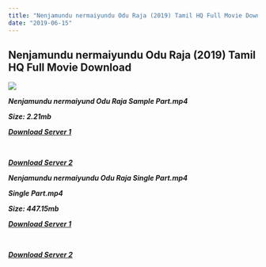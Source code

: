 ```yaml
---
title: "Nenjamundu nermaiyundu Odu Raja (2019) Tamil HQ Full Movie Download"
date: "2019-06-15"
---
```


## Nenjamundu nermaiyundu Odu Raja (2019) Tamil HQ Full Movie Download

[![](https://1.bp.blogspot.com/-L7zAnuaNJZo/XQC7I2IkA4I/AAAAAAAAAH8/ooJoXjRgkusj1PvnswETfLR3aWfOmd4lgCLcBGAs/s640/62dbbb28-9066-427b-8f5e-1a52b48838b4.jpeg)](https://1.bp.blogspot.com/-L7zAnuaNJZo/XQC7I2IkA4I/AAAAAAAAAH8/ooJoXjRgkusj1PvnswETfLR3aWfOmd4lgCLcBGAs/s1600/62dbbb28-9066-427b-8f5e-1a52b48838b4.jpeg)

**_Nenjamundu nermaiyund Odu Raja Sample Part.mp4_**

**_Size: 2.21mb_**

**_[Download Server 1](http://b7.wetransfer.vip/files/Tamil{c159298fb141cbadc7232f68964181f47c3dba5abf1fc31c2462b14f0846cd70}20Movies/Tamil{c159298fb141cbadc7232f68964181f47c3dba5abf1fc31c2462b14f0846cd70}202019{c159298fb141cbadc7232f68964181f47c3dba5abf1fc31c2462b14f0846cd70}20Movies/Nenjamundu{c159298fb141cbadc7232f68964181f47c3dba5abf1fc31c2462b14f0846cd70}20Nermaiyundu{c159298fb141cbadc7232f68964181f47c3dba5abf1fc31c2462b14f0846cd70}20Odu{c159298fb141cbadc7232f68964181f47c3dba5abf1fc31c2462b14f0846cd70}20Raja{c159298fb141cbadc7232f68964181f47c3dba5abf1fc31c2462b14f0846cd70}20(2019)/Nenjamundu{c159298fb141cbadc7232f68964181f47c3dba5abf1fc31c2462b14f0846cd70}20Nermaiyundu{c159298fb141cbadc7232f68964181f47c3dba5abf1fc31c2462b14f0846cd70}20Odu{c159298fb141cbadc7232f68964181f47c3dba5abf1fc31c2462b14f0846cd70}20Raja{c159298fb141cbadc7232f68964181f47c3dba5abf1fc31c2462b14f0846cd70}20(2019){c159298fb141cbadc7232f68964181f47c3dba5abf1fc31c2462b14f0846cd70}20Proper{c159298fb141cbadc7232f68964181f47c3dba5abf1fc31c2462b14f0846cd70}20HDRip/Nenjamundu{c159298fb141cbadc7232f68964181f47c3dba5abf1fc31c2462b14f0846cd70}20Nermaiyundu{c159298fb141cbadc7232f68964181f47c3dba5abf1fc31c2462b14f0846cd70}20Odu{c159298fb141cbadc7232f68964181f47c3dba5abf1fc31c2462b14f0846cd70}20Raja{c159298fb141cbadc7232f68964181f47c3dba5abf1fc31c2462b14f0846cd70}20(2019){c159298fb141cbadc7232f68964181f47c3dba5abf1fc31c2462b14f0846cd70}20Sample{c159298fb141cbadc7232f68964181f47c3dba5abf1fc31c2462b14f0846cd70}20(640x360).mp4)_**

**_[  
](http://b7.wetransfer.vip/files/Tamil{c159298fb141cbadc7232f68964181f47c3dba5abf1fc31c2462b14f0846cd70}20Movies/Tamil{c159298fb141cbadc7232f68964181f47c3dba5abf1fc31c2462b14f0846cd70}202019{c159298fb141cbadc7232f68964181f47c3dba5abf1fc31c2462b14f0846cd70}20Movies/Nenjamundu{c159298fb141cbadc7232f68964181f47c3dba5abf1fc31c2462b14f0846cd70}20Nermaiyundu{c159298fb141cbadc7232f68964181f47c3dba5abf1fc31c2462b14f0846cd70}20Odu{c159298fb141cbadc7232f68964181f47c3dba5abf1fc31c2462b14f0846cd70}20Raja{c159298fb141cbadc7232f68964181f47c3dba5abf1fc31c2462b14f0846cd70}20(2019)/Nenjamundu{c159298fb141cbadc7232f68964181f47c3dba5abf1fc31c2462b14f0846cd70}20Nermaiyundu{c159298fb141cbadc7232f68964181f47c3dba5abf1fc31c2462b14f0846cd70}20Odu{c159298fb141cbadc7232f68964181f47c3dba5abf1fc31c2462b14f0846cd70}20Raja{c159298fb141cbadc7232f68964181f47c3dba5abf1fc31c2462b14f0846cd70}20(2019){c159298fb141cbadc7232f68964181f47c3dba5abf1fc31c2462b14f0846cd70}20Proper{c159298fb141cbadc7232f68964181f47c3dba5abf1fc31c2462b14f0846cd70}20HDRip/Nenjamundu{c159298fb141cbadc7232f68964181f47c3dba5abf1fc31c2462b14f0846cd70}20Nermaiyundu{c159298fb141cbadc7232f68964181f47c3dba5abf1fc31c2462b14f0846cd70}20Odu{c159298fb141cbadc7232f68964181f47c3dba5abf1fc31c2462b14f0846cd70}20Raja{c159298fb141cbadc7232f68964181f47c3dba5abf1fc31c2462b14f0846cd70}20(2019){c159298fb141cbadc7232f68964181f47c3dba5abf1fc31c2462b14f0846cd70}20Sample{c159298fb141cbadc7232f68964181f47c3dba5abf1fc31c2462b14f0846cd70}20(640x360).mp4)_**

**_[Download Server 2](http://b7.wetransfer.vip/files/Tamil{c159298fb141cbadc7232f68964181f47c3dba5abf1fc31c2462b14f0846cd70}20Movies/Tamil{c159298fb141cbadc7232f68964181f47c3dba5abf1fc31c2462b14f0846cd70}202019{c159298fb141cbadc7232f68964181f47c3dba5abf1fc31c2462b14f0846cd70}20Movies/Nenjamundu{c159298fb141cbadc7232f68964181f47c3dba5abf1fc31c2462b14f0846cd70}20Nermaiyundu{c159298fb141cbadc7232f68964181f47c3dba5abf1fc31c2462b14f0846cd70}20Odu{c159298fb141cbadc7232f68964181f47c3dba5abf1fc31c2462b14f0846cd70}20Raja{c159298fb141cbadc7232f68964181f47c3dba5abf1fc31c2462b14f0846cd70}20(2019)/Nenjamundu{c159298fb141cbadc7232f68964181f47c3dba5abf1fc31c2462b14f0846cd70}20Nermaiyundu{c159298fb141cbadc7232f68964181f47c3dba5abf1fc31c2462b14f0846cd70}20Odu{c159298fb141cbadc7232f68964181f47c3dba5abf1fc31c2462b14f0846cd70}20Raja{c159298fb141cbadc7232f68964181f47c3dba5abf1fc31c2462b14f0846cd70}20(2019){c159298fb141cbadc7232f68964181f47c3dba5abf1fc31c2462b14f0846cd70}20Proper{c159298fb141cbadc7232f68964181f47c3dba5abf1fc31c2462b14f0846cd70}20HDRip/Nenjamundu{c159298fb141cbadc7232f68964181f47c3dba5abf1fc31c2462b14f0846cd70}20Nermaiyundu{c159298fb141cbadc7232f68964181f47c3dba5abf1fc31c2462b14f0846cd70}20Odu{c159298fb141cbadc7232f68964181f47c3dba5abf1fc31c2462b14f0846cd70}20Raja{c159298fb141cbadc7232f68964181f47c3dba5abf1fc31c2462b14f0846cd70}20(2019){c159298fb141cbadc7232f68964181f47c3dba5abf1fc31c2462b14f0846cd70}20Sample{c159298fb141cbadc7232f68964181f47c3dba5abf1fc31c2462b14f0846cd70}20(640x360).mp4)_**

**_Nenjamundu nermaiyundu Odu Raja Single Part.mp4_**

**_Single Part.mp4_**

**_Size: 447.15mb_**

**_[Download Server 1](http://c2.wetransfer.vip//files/Nenjamundu{c159298fb141cbadc7232f68964181f47c3dba5abf1fc31c2462b14f0846cd70}20Nermaiyundu{c159298fb141cbadc7232f68964181f47c3dba5abf1fc31c2462b14f0846cd70}20Odu{c159298fb141cbadc7232f68964181f47c3dba5abf1fc31c2462b14f0846cd70}20Raja{c159298fb141cbadc7232f68964181f47c3dba5abf1fc31c2462b14f0846cd70}20(2019).mp4)_**

**_[  
](http://c2.wetransfer.vip//files/Nenjamundu{c159298fb141cbadc7232f68964181f47c3dba5abf1fc31c2462b14f0846cd70}20Nermaiyundu{c159298fb141cbadc7232f68964181f47c3dba5abf1fc31c2462b14f0846cd70}20Odu{c159298fb141cbadc7232f68964181f47c3dba5abf1fc31c2462b14f0846cd70}20Raja{c159298fb141cbadc7232f68964181f47c3dba5abf1fc31c2462b14f0846cd70}20(2019).mp4)_**

**_[Download Server 2](http://c2.wetransfer.vip//files/Nenjamundu{c159298fb141cbadc7232f68964181f47c3dba5abf1fc31c2462b14f0846cd70}20Nermaiyundu{c159298fb141cbadc7232f68964181f47c3dba5abf1fc31c2462b14f0846cd70}20Odu{c159298fb141cbadc7232f68964181f47c3dba5abf1fc31c2462b14f0846cd70}20Raja{c159298fb141cbadc7232f68964181f47c3dba5abf1fc31c2462b14f0846cd70}20(2019).mp4)_**
